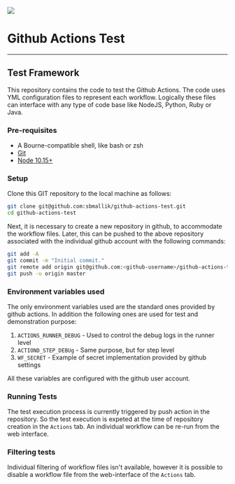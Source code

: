![](https://github.com/sbmallik/github-actions-test/workflows/simple/badge.svg?event=push)

# Github Actions Test

***

## Test Framework

This repository contains the code to test the Github Actions. The code uses YML configuration files to represent each workflow. Logically these files can interface with any type of code base like NodeJS, Python, Ruby or Java.

### Pre-requisites

* A Bourne-compatible shell, like bash or zsh
* [Git](http://gitscm.com/)
* [Node 10.15+](http://nodejs.org/)

### Setup

Clone this GIT repository to the local machine as follows:

```bash
git clone git@github.com:sbmallik/github-actions-test.git
cd github-actions-test
```

Next, it is necessary to create a new repository in github, to accommodate the workflow files.
Later, this can be pushed to the above repository associated with the individual github account with the following commands:

```bash
git add -A
git commit -m "Initial commit."
git remote add origin git@github.com:<github-username>/github-actions-test.git
git push -u origin master
```

### Environment variables used

The only environment variables used are the standard ones provided by github actions. In addition the following ones are used for test and demonstration purpose:

1. `ACTIONS_RUNNER_DEBUG` - Used to control the debug logs in the runner level
1. `ACTIOND_STEP_DEBUg` - Same purpose, but for step level
1. `WF_SECRET` - Example of secret implementation provided by github settings

All these variables are configured with the github user account.

### Running Tests

The test execution process is currently triggered by push action in the repository. So the test execution is expeted at the time of repository creation in the `Actions` tab. An individual workflow can be re-run from the web interface.

### Filtering tests

Individual filtering of workflow files isn't available, however it is possible to disable a workflow file from the web-interface of the `Actions` tab.
